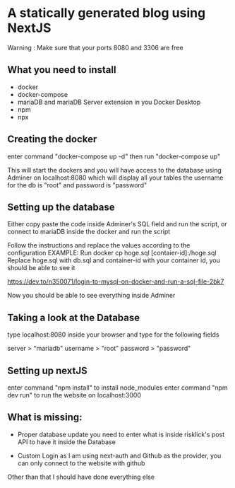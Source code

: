 # A statically generated blog using NextJS

Warning : Make sure that your ports 8080 and 3306 are free

## What you need to install

- docker
- docker-compose
- mariaDB and mariaDB Server extension in you Docker Desktop
- npm
- npx
## Creating the docker

enter command "docker-compose up -d"
then run "docker-compose up"

This will start the dockers and you will have access to the database using Adminer on localhost:8080 which will display all your tables
the username for the db is "root" and password is "password"
## Setting up the database

Either copy paste the code inside Adminer's SQL field and run the script, or connect to mariaDB inside the docker and run the script

Follow the instructions and replace the values according to the configuration
EXAMPLE:
Run
    docker cp hoge.sql [contaier-id]:/hoge.sql
Replace hoge.sql with db.sql and container-id with your container id, you should be able to see it

https://dev.to/n350071/login-to-mysql-on-docker-and-run-a-sql-file-2bk7

Now you should be able to see everything inside Adminer

## Taking a look at the Database

type localhost:8080 inside your browser and type for the following fields

server > "mariadb"
username > "root"
password > "password"
## Setting up nextJS

enter command "npm install" to install node_modules
enter command "npm dev run" to run the website on localhost:3000

## What is missing:

- Proper database update
you need to enter what is inside risklick's post API to have it inside the Database

- Custom Login
as I am using next-auth and Github as the provider, you can only connect to the website with github

Other than that I should have done everything else